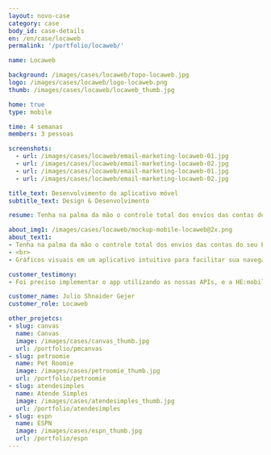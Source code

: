 ```yaml
---
layout: novo-case
category: case
body_id: case-details
en: /en/case/locaweb
permalink: '/portfolio/locaweb/'

name: Locaweb

background: /images/cases/locaweb/topo-locaweb.jpg
logo: /images/cases/locaweb/logo-locaweb.png
thumb: /images/cases/locaweb/locaweb_thumb.jpg

home: true
type: mobile

time: 4 semanas
members: 3 pessoas

screenshots:
  - url: /images/cases/locaweb/email-marketing-locaweb-01.jpg
  - url: /images/cases/locaweb/email-marketing-locaweb-02.jpg
  - url: /images/cases/locaweb/email-marketing-locaweb-01.jpg
  - url: /images/cases/locaweb/email-marketing-locaweb-02.jpg

title_text: Desenvolvimento do aplicativo móvel
subtitle_text: Design & Desenvolvimento

resume: Tenha na palma da mão o controle total dos envios das contas do seu Email Marketing.

about_img1: /images/cases/locaweb/mockup-mobile-locaweb@2x.png
about_text1:
- Tenha na palma da mão o controle total dos envios das contas do seu Email Marketing. Você poderá checar o desempenho de suas campanhas sem precisar ligar o computador, em qualquer lugar. Informações e gráficos sobre status de envio da campanha, taxas de abertura, taxas de clique e muito mais.
- <br>
- Gráficos visuais em um aplicativo intuitivo para facilitar sua navegação e compreensão dos dados.

customer_testimony:
- Foi preciso implementar o app utilizando as nossas APIs, e a HE:mobile realizou isto praticamente sem perguntar nada para nós, de forma super tranquila. Através da HE:mobile nós conseguimos acelerar o nosso backlog, e a experiência deles com dispositivos móveis foi fundamental para atingirmos os resultados que esperávamos.

customer_name: Julio Shnaider Gejer
customer_role: Locaweb

other_projetcs:
- slug: canvas
  name: Canvas
  image: /images/cases/canvas_thumb.jpg
  url: /portfolio/pmcanvas
- slug: petroomie
  name: Pet Roomie
  image: /images/cases/petroomie_thumb.jpg
  url: /portfolio/petroomie
- slug: atendesimples
  name: Atende Simples
  image: /images/cases/atendesimples_thumb.jpg
  url: /portfolio/atendesimples
- slug: espn
  name: ESPN
  image: /images/cases/espn_thumb.jpg
  url: /portfolio/espn
---
```

